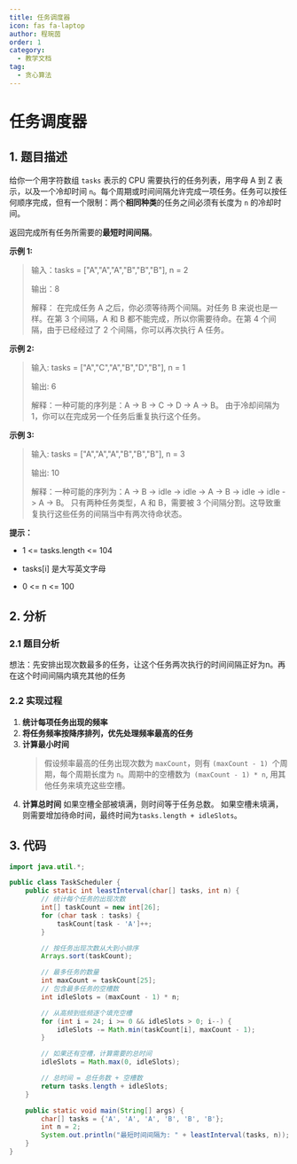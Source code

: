 ```yaml
---
title: 任务调度器
icon: fas fa-laptop
author: 程琬茵
order: 1
category:
  - 教学文档
tag:
  - 贪心算法
---
```


# 任务调度器
## 1. 题目描述

给你一个用字符数组 `tasks` 表示的 CPU 需要执行的任务列表，用字母 A 到 Z 表示，以及一个冷却时间 `n`。每个周期或时间间隔允许完成一项任务。任务可以按任何顺序完成，但有一个限制：两个**相同种类**的任务之间必须有长度为 `n` 的冷却时间。

返回完成所有任务所需要的**最短时间间隔**。

  **示例 1:**
> 输入：tasks = ["A","A","A","B","B","B"], n = 2
> 
> 输出：8
>
> 解释：
> 在完成任务 A 之后，你必须等待两个间隔。对任务 B 来说也是一样。在第 3 个间隔，A 和 B 都不能完成，所以你需要待命。在第 4 个间隔，由于已经经过了 2 个间隔，你可以再次执行 A 任务。


**示例 2:**
>
> 输入: tasks = ["A","C","A","B","D","B"], n = 1
>
> 输出: 6
> 
> 解释：一种可能的序列是：A -> B -> C -> D -> A -> B。
> 由于冷却间隔为 1，你可以在完成另一个任务后重复执行这个任务。

**示例 3:**
>
> 输入: tasks = ["A","A","A","B","B","B"], n = 3
>
> 输出: 10
> 
> 解释：一种可能的序列为：A -> B -> idle -> idle -> A -> B -> idle -> idle -> A -> B。
> 只有两种任务类型，A 和 B，需要被 3 个间隔分割。这导致重复执行这些任务的间隔当中有两次待命状态。

**提示：**
- 1 <= tasks.length <= 104

- tasks[i] 是大写英文字母

- 0 <= n <= 100


## 2. 分析

### 2.1 题目分析
想法：先安排出现次数最多的任务，让这个任务两次执行的时间间隔正好为n。再在这个时间间隔内填充其他的任务
### 2.2 实现过程
1. **统计每项任务出现的频率**
2. **将任务频率按降序排列，优先处理频率最高的任务**
3. **计算最小时间**
    >假设频率最高的任务出现次数为 `maxCount`，则有 `(maxCount - 1) `个周期，每个周期长度为 `n`。周期中的空槽数为` (maxCount - 1) * n`, 用其他任务来填充这些空槽。
4. **计算总时间**
    如果空槽全部被填满，则时间等于任务总数。
    如果空槽未填满，则需要增加待命时间，最终时间为`tasks.length + idleSlots`。

## 3. 代码
```java
import java.util.*;

public class TaskScheduler {
    public static int leastInterval(char[] tasks, int n) {
        // 统计每个任务的出现次数
        int[] taskCount = new int[26];
        for (char task : tasks) {
            taskCount[task - 'A']++;
        }

        // 按任务出现次数从大到小排序
        Arrays.sort(taskCount);

        // 最多任务的数量
        int maxCount = taskCount[25];
        // 包含最多任务的空槽数
        int idleSlots = (maxCount - 1) * n;

        // 从高频到低频逐个填充空槽
        for (int i = 24; i >= 0 && idleSlots > 0; i--) {
            idleSlots -= Math.min(taskCount[i], maxCount - 1);
        }

        // 如果还有空槽，计算需要的总时间
        idleSlots = Math.max(0, idleSlots);

        // 总时间 = 总任务数 + 空槽数
        return tasks.length + idleSlots;
    }

    public static void main(String[] args) {
        char[] tasks = {'A', 'A', 'A', 'B', 'B', 'B'};
        int n = 2;
        System.out.println("最短时间间隔为: " + leastInterval(tasks, n));
    }
}

```
